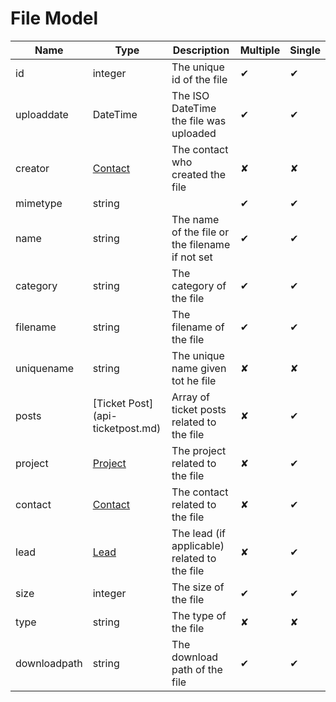 # File Model

| Name          | Type                              | Description                                   | Multiple | Single |
|---------------|-----------------------------------|-----------------------------------------------|----------|--------|
| id            | integer                           | The unique id of the file                     |    ✔     |   ✔    |
| uploaddate    | DateTime                          | The ISO DateTime the file was uploaded        |    ✔     |   ✔    |
| creator       | [Contact](api-contact.md)         | The contact who created the file              |    ✘     |   ✘    |
| mimetype      | string                            |                                               |    ✔     |   ✔    |
| name          | string                            | The name of the file or the filename if not set |    ✔     |   ✔    |
| category      | string                            | The category of the file                      |    ✔     |   ✔    |
| filename      | string                            | The filename of the file                      |    ✔     |   ✔    |
| uniquename    | string                            | The unique name given tot he file             |    ✘     |   ✘    |
| posts         | [Ticket Post] (api-ticketpost.md) | Array of ticket posts related to the file     |    ✘     |   ✔    |
| project       | [Project](api-project.md)         | The project related to the file               |    ✘     |   ✔    |
| contact       | [Contact](api-contact.md)         | The contact related to the file               |    ✘     |   ✔    |
| lead          | [Lead](api-lead.md)               | The lead (if applicable) related to the file  |    ✘     |   ✔    |
| size          | integer                           | The size of the file                          |    ✔     |   ✔    |
| type          | string                            | The type of the file                          |    ✘     |   ✘    |
| downloadpath  | string                            | The download path of the file                 |    ✔     |   ✔    |
